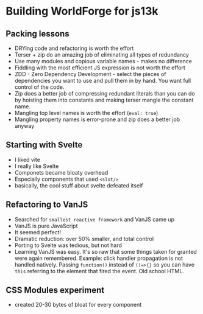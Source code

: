 # Building WorldForge for js13k

## Packing lessons

- DRYing code and refactoring is worth the effort
- Terser + zip do an amazing job of eliminating all types of redundancy
- Use many modules and copious variable names - makes no difference
- Fiddling with the most efficient JS expression is not worth the effort
- ZDD - Zero Dependency Development - select the pieces of dependencies you want to use and pull them in by hand. You want full control of the code.
- Zip does a better job of compressing redundant literals than you can do by hoisting them into constants and making terser mangle the constant name.
- Mangling top level names is worth the effort (`eval: true`)
- Mangling property names is error-prone and zip does a better job anyway

## Starting with Svelte

- I liked vite
- I really like Svelte
- Componets became bloaty overhead
- Especially components that used `<slot/>`
- basically, the cool stuff about svelte defeated itself

## Refactoring to VanJS

- Searched for `smallest reactive framework` and VanJS came up
- VanJS is pure JavaScript
- It seemed perfect!
- Dramatic reduction: over 50% smaller, and total control
- Porting to Svelte was tedious, but not hard
- Learning VanJS was easy. It's so raw that some things taken for granted were again remembered. Example: click handler propagation is not handled natively. Passing `function()` instead of `()=>{}` so you can have `this` referring to the element that fired the event. Old school HTML.

## CSS Modules experiment

- created 20-30 bytes of bloat for every component
